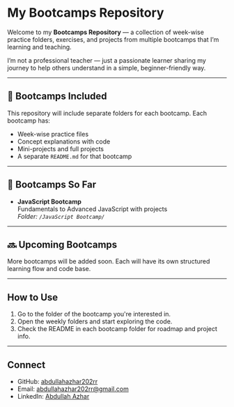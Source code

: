 # My Bootcamps Repository

Welcome to my **Bootcamps Repository** — a collection of week-wise practice folders, exercises, and projects from multiple bootcamps that I’m learning and teaching.

I’m not a professional teacher — just a passionate learner sharing my journey to help others understand in a simple, beginner-friendly way.

---

## 📂 Bootcamps Included

This repository will include separate folders for each bootcamp. Each bootcamp has:

- Week-wise practice files
- Concept explanations with code
- Mini-projects and full projects
- A separate `README.md` for that bootcamp

---

## 🚀 Bootcamps So Far

- **JavaScript Bootcamp**  
  Fundamentals to Advanced JavaScript with projects  
  _Folder: `/JavaScript Bootcamp/`_

---

## 🔜 Upcoming Bootcamps

More bootcamps will be added soon. Each will have its own structured learning flow and code base.

---

## How to Use

1. Go to the folder of the bootcamp you're interested in.
2. Open the weekly folders and start exploring the code.
3. Check the README in each bootcamp folder for roadmap and project info.

---

## Connect

- GitHub: [abdullahazhar202rr](https://github.com/abdullahazhar202rr)  
- Email: abdullahazhar202rr@gmail.com
- LinkedIn: [Abdullah Azhar](https://www.linkedin.com/in/abdullah-azhar-83b8ba296/) 
